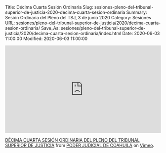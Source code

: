 Title: Décima Cuarta Sesión Ordinaria
Slug: sesiones-pleno-del-tribunal-superior-de-justicia-2020-decima-cuarta-sesion-ordinaria
Summary: Sesión Ordinaria del Pleno del TSJ, 3 de junio 2020
Category: Sesiones
URL: sesiones/pleno-del-tribunal-superior-de-justicia/2020/decima-cuarta-sesion-ordinaria/
Save_As: sesiones/pleno-del-tribunal-superior-de-justicia/2020/decima-cuarta-sesion-ordinaria/index.html
Date: 2020-06-03 11:00:00
Modified: 2020-06-03 11:00:00


<div style="padding:56.25% 0 0 0;position:relative;"><iframe src="https://player.vimeo.com/video/424905736" style="position:absolute;top:0;left:0;width:100%;height:100%;" frameborder="0" allow="autoplay; fullscreen" allowfullscreen></iframe></div><script src="https://player.vimeo.com/api/player.js"></script>
<p><a href="https://vimeo.com/424905736">D&Eacute;CIMA CUARTA SESI&Oacute;N ORDINARIA DEL PLENO DEL TRIBUNAL SUPERIOR DE JUSTICIA</a> from <a href="https://vimeo.com/user103229504">PODER JUDICIAL DE COAHUILA</a> on <a href="https://vimeo.com">Vimeo</a>.</p>


